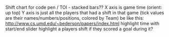 Shift chart for code pen / TOI - stacked bars??
X axis is game time (orient: up top)
Y axis is just all the players that had a shift in that game (tick values are their names/numbers/positions, colored by Team)
be like this: http://www.cs.umd.edu/~bederson/papers/index.html
highlight time with start/end slider
highlight a players shift if they scored a goal during it?
